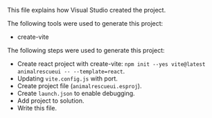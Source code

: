 This file explains how Visual Studio created the project.

The following tools were used to generate this project:
- create-vite

The following steps were used to generate this project:
- Create react project with create-vite: `npm init --yes vite@latest animalrescueui -- --template=react`.
- Updating `vite.config.js` with port.
- Create project file (`animalrescueui.esproj`).
- Create `launch.json` to enable debugging.
- Add project to solution.
- Write this file.
